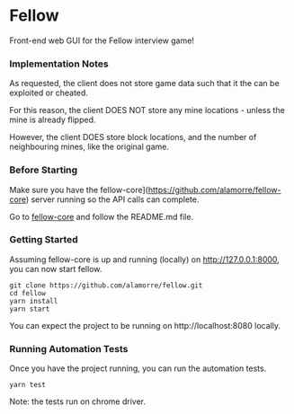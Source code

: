 # Fellow
Front-end web GUI for the Fellow interview game!

### Implementation Notes
As requested, the client does not store game data such that it the can be exploited or cheated.

For this reason, the client DOES NOT store any mine locations - unless the mine is already flipped.

However, the client DOES store block locations, and the number of neighbouring mines, like the original game.

### Before Starting
Make sure you have the fellow-core](https://github.com/alamorre/fellow-core) server running so the API calls can complete.

Go to [fellow-core](https://github.com/alamorre/fellow-core) and follow the README.md file.

### Getting Started
Assuming fellow-core is up and running (locally) on http://127.0.0.1:8000, you can now start fellow.

```
git clone https://github.com/alamorre/fellow.git
cd fellow
yarn install
yarn start
```

You can expect the project to be running on http://localhost:8080 locally.

### Running Automation Tests
Once you have the project running, you can run the automation tests.

```
yarn test
```

Note: the tests run on chrome driver.

